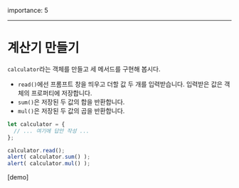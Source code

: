 importance: 5

---

# 계산기 만들기

`calculator`라는 객체를 만들고 세 메서드를 구현해 봅시다.

- `read()`에선 프롬프트 창을 띄우고 더할 값 두 개를 입력받습니다. 입력받은 값은 객체의 프로퍼티에 저장합니다.
- `sum()`은 저장된 두 값의 합을 반환합니다.
- `mul()`은 저장된 두 값의 곱을 반환합니다.

```js
let calculator = {
  // ... 여기에 답안 작성 ...
};

calculator.read();
alert( calculator.sum() );
alert( calculator.mul() );
```

[demo]


